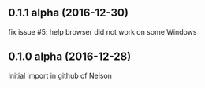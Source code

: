 ## 0.1.1 alpha (2016-12-30)

  fix issue #5: help browser did not work on some Windows

## 0.1.0 alpha (2016-12-28)
  Initial import in github of Nelson
